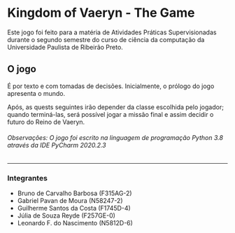 # Kingdom of Vaeryn - The Game
Este jogo foi feito para a matéria de Atividades Práticas Supervisionadas durante o segundo semestre do curso de ciência da computação da Universidade Paulista de Ribeirão Preto.

## O jogo
É por texto e com tomadas de decisões. Inicialmente, o prólogo do jogo apresenta o mundo.

Após, as quests seguintes irão depender da classe escolhida pelo jogador; quando terminá-las, será possível jogar a missão final e assim decidir o futuro do Reino de Vaeryn.

###### Observações: O jogo foi escrito na linguagem de programação Python 3.8 através da IDE PyCharm 2020.2.3

___

### Integrantes
- Bruno de Carvalho Barbosa (F315AG-2)
- Gabriel Pavan de Moura    (N58247-2)
- Guilherme Santos da Costa (F1745D-4)
- Júlia de Souza Reyde      (F257GE-0)
- Leonardo F. do Nascimento (N5812D-6)
